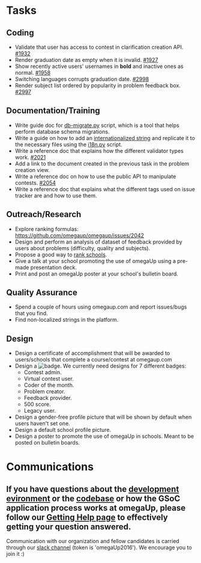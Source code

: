# Tasks
## Coding
* Validate that user has access to contest in clarification creation API. [#1932](https://github.com/omegaup/omegaup/issues/1932)
* Render graduation date as empty when it is invalid. [#1927](https://github.com/omegaup/omegaup/issues/1927)
* Show recently active users' usernames in **bold** and inactive ones as normal. [#1958](https://github.com/omegaup/omegaup/issues/1958)
* Switching languages corrupts graduation date. [#2998](https://github.com/omegaup/omegaup/issues/2998)
* Render subject list ordered by popularity in problem feedback box. [#2997](https://github.com/omegaup/omegaup/issues/2997)

## Documentation/Training
* Write guide doc for [db-migrate.py](https://github.com/omegaup/omegaup/blob/master/stuff/db-migrate.py) script, which is a tool that helps perform database schema migrations.
* Write a guide on how to add an [internationalized string](https://github.com/omegaup/omegaup/blob/master/frontend/templates/en.lang) and replicate it to the necessary files using the [i18n.py](https://github.com/omegaup/omegaup/blob/master/stuff/i18n.py) script.
* Write a reference doc that explains how the different validator types work. [#2021](https://github.com/omegaup/omegaup/issues/2021)
* Add a link to the document created in the previous task in the problem creation view.
* Write a reference doc on how to use the public API to manipulate contests. [#2054](https://github.com/omegaup/omegaup/issues/2054)
* Write a reference doc that explains what the different tags used on issue tracker are and how to use them.

## Outreach/Research
* Explore ranking formulas: https://github.com/omegaup/omegaup/issues/2042
* Design and perform an analysis of dataset of feedback provided by users about problems (difficulty, quality and subjects).
* Propose a good way to [rank schools](https://omegaup.com/schoolsrank/).
* Give a talk at your school promoting the use of omegaUp using a pre-made presentation deck.
* Print and post an omegaUp poster at your school's bulletin board.

## Quality Assurance
* Spend a couple of hours using omegaup.com and report issues/bugs that you find.
* Find non-localized strings in the platform.

## Design
* Design a certificate of accomplishment that will be awarded to users/schools that complete a course/contest at omegaup.com
* Design a ![badge](https://omegaup.com/badge/list/). We currently need designs for 7 different badges:
  * Contest admin.
  * Virtual contest user.
  * Coder of the month.
  * Problem creator.
  * Feedback provider.
  * 500 score.
  * Legacy user.
* Design a gender-free profile picture that will be shown by default when users haven't set one.
* Design a default school profile picture.
* Design a poster to promote the use of omegaUp in schools. Meant to be posted on bulletin boards.

# Communications
## If you have questions about the [development evironment](https://github.com/omegaup/omegaup/blob/main/frontend/www/docs/Development-Environment-Setup-Process.md) or the [codebase](https://github.com/omegaup/omegaup) or how the GSoC application process works at omegaUp, please follow our [Getting Help page](https://github.com/omegaup/omegaup/blob/main/frontend/www/docs/How-to-Get-Help.md) to effectively getting your question answered.

Communication with our organization and fellow candidates is carried through our [slack channel](https://omegaup-slack.herokuapp.com/) (token is 'omegaUp2016'). We encourage you to join it :)